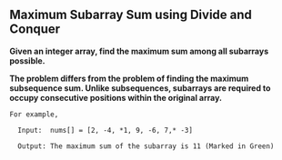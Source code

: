 ## Maximum Subarray Sum using Divide and Conquer ##

**Given an integer array, find the maximum sum among all subarrays possible.**

**The problem differs from the problem of finding the maximum subsequence sum. Unlike subsequences, 
subarrays are required to occupy consecutive positions within the original array.**


    For example,

      Input:  nums[] = [2, -4, *1, 9, -6, 7,* -3]

      Output: The maximum sum of the subarray is 11 (Marked in Green)
